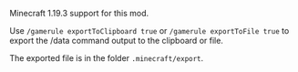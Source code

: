 Minecraft 1.19.3 support for this mod.

Use `/gamerule exportToClipboard true` or `/gamerule exportToFile true` to export the /data command output to the clipboard or file.

The exported file is in the folder `.minecraft/export`.